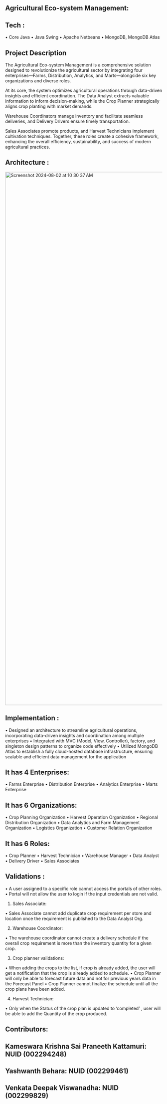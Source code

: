 ## Agricultural Eco-system Management:

## Tech : 
• Core Java
• Java Swing
• Apache Netbeans
• MongoDB, MongoDB Atlas

## Project Description

The Agricultural Eco-system Management is a comprehensive solution designed to revolutionize the agricultural sector by integrating four enterprises—Farms, Distribution, Analytics, and Marts—alongside six key organizations and diverse roles. 

At its core, the system optimizes agricultural operations through data-driven insights and efficient coordination. The Data Analyst extracts valuable information to inform decision-making, while the Crop Planner strategically aligns crop planting with market demands. 

Warehouse Coordinators manage inventory and facilitate seamless deliveries, and Delivery Drivers ensure timely transportation. 

Sales Associates promote products, and Harvest Technicians implement cultivation techniques. Together, these roles create a cohesive framework, enhancing the overall efficiency, sustainability, and success of modern agricultural practices.	


## Architecture : 
<img width="1710" alt="Screenshot 2024-08-02 at 10 30 37 AM" src="https://github.com/user-attachments/assets/fe3ba8c7-1c60-4af1-8482-899c464d287d">


## Implementation : 

• Designed an architecture to streamline agricultural operations, incorporating data-driven insights and coordination among
multiple enterprises
• Integrated with MVC (Model, View, Controller), factory, and singleton design patterns to organize code effectively
• Utilized MongoDB Atlas to establish a fully cloud-hosted database infrastructure, ensuring scalable and efficient data management for the application

## It has 4 Enterprises:

•	Farms Enterprise
•	Distribution Enterprise
•	Analytics Enterprise
•	Marts Enterprise

## It has 6 Organizations:
•	Crop Planning Organization
•	Harvest Operation Organization
•	Regional Distribution Organization
•	Data Analytics and Farm Management Organization
•	Logistics Organization
•	Customer Relation Organization

## It has 6 Roles:
•	Crop Planner
•	Harvest Technician
•	Warehouse Manager
•	Data Analyst
•	Delivery Driver
•	Sales Associates


## Validations : 
•	A user assigned to a specific role cannot access the portals of other roles.
•	Portal will not allow the user to login if the input credentials are not valid.

1.	Sales Associate:
 
•	Sales Associate cannot add duplicate crop requirement per store and location once the requirement is published to the Data Analyst Org.

2.	Warehouse Coordinator:
 
•	The warehouse coordinator cannot create a delivery schedule if the overall crop requirement is more than the inventory quantity for a given crop.

3.	Crop planner validations:
 
•	When adding the crops to the list, if crop is already added, the user will get a notification that the crop is already added to schedule.
•	Crop Planner will only be able to forecast future data and not for previous years data in the Forecast Panel
•	Crop Planner cannot finalize the schedule until all the crop plans have been added.

4.	Harvest Technician: 

•	Only when the Status of the crop plan is updated to ‘completed’ , user will be able to add the Quantity of the crop produced.

## Contributors: 

## Kameswara Krishna Sai Praneeth Kattamuri: NUID (002294248)
## Yashwanth Behara: NUID (002299461)
## Venkata Deepak Viswanadha: NUID (002299829)
